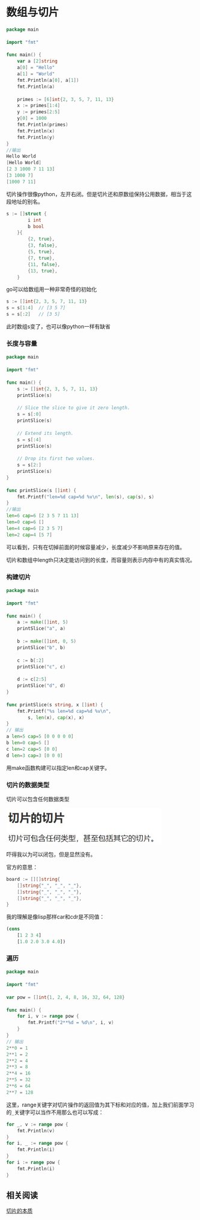# 数组与切片

~~~go
package main

import "fmt"

func main() {
	var a [2]string
	a[0] = "Hello"
	a[1] = "World"
	fmt.Println(a[0], a[1])
	fmt.Println(a)

	primes := [6]int{2, 3, 5, 7, 11, 13}
	x := primes[1:4]
	y := primes[2:5]
	y[0] = 1000
	fmt.Println(primes)
	fmt.Println(x)
	fmt.Println(y)
}
//输出
Hello World
[Hello World]
[2 3 1000 7 11 13]
[3 1000 7]
[1000 7 11]
~~~

切片操作很像python，左开右闭。但是切片还和原数组保持公用数据，相当于这段地址的别名。

~~~go
s := []struct {
		i int
		b bool
	}{
		{2, true},
		{3, false},
		{5, true},
		{7, true},
		{11, false},
		{13, true},
	}
~~~

go可以给数组用一种非常奇怪的初始化

~~~go
s := []int{2, 3, 5, 7, 11, 13}
s = s[1:4]  // [3 5 7]
s = s[:2]   // [3 5]
~~~

此时数组s变了，也可以像python一样有缺省

### 长度与容量

~~~go
package main

import "fmt"

func main() {
	s := []int{2, 3, 5, 7, 11, 13}
	printSlice(s)

	// Slice the slice to give it zero length.
	s = s[:0]
	printSlice(s)

	// Extend its length.
	s = s[:4]
	printSlice(s)

	// Drop its first two values.
	s = s[2:]
	printSlice(s)
}

func printSlice(s []int) {
	fmt.Printf("len=%d cap=%d %v\n", len(s), cap(s), s)
}
//输出
len=6 cap=6 [2 3 5 7 11 13]
len=0 cap=6 []
len=4 cap=6 [2 3 5 7]
len=2 cap=4 [5 7]
~~~

可以看到，只有在切掉前面的时候容量减少，长度减少不影响原来存在的值。

切片和数组中length只决定能访问到的长度，而容量则表示内存中有的真实情况。

### 构建切片

~~~go
package main

import "fmt"

func main() {
	a := make([]int, 5)
	printSlice("a", a)

	b := make([]int, 0, 5)
	printSlice("b", b)

	c := b[:2]
	printSlice("c", c)

	d := c[2:5]
	printSlice("d", d)
}

func printSlice(s string, x []int) {
	fmt.Printf("%s len=%d cap=%d %v\n",
		s, len(x), cap(x), x)
}
// 输出
a len=5 cap=5 [0 0 0 0 0]
b len=0 cap=5 []
c len=2 cap=5 [0 0]
d len=3 cap=3 [0 0 0]
~~~

用make函数构建可以指定len和cap关键字。

### 切片的数据类型

切片可以包含任何数据类型

![pic](./../img/slice%20of%20slice.jpg)

吓得我以为可以闭包，但是显然没有。

官方的意思：

~~~go
board := [][]string{
	[]string{"_", "_", "_"},
	[]string{"_", "_", "_"},
	[]string{"_", "_", "_"},
}
~~~

我的理解是像lisp那样car和cdr是不同值：

~~~lisp
(cons
	[1 2 3 4]
	[1.0 2.0 3.0 4.0])
~~~

### 遍历

~~~go
package main

import "fmt"

var pow = []int{1, 2, 4, 8, 16, 32, 64, 128}

func main() {
	for i, v := range pow {
		fmt.Printf("2**%d = %d\n", i, v)
	}
}
// 输出
2**0 = 1
2**1 = 2
2**2 = 4
2**3 = 8
2**4 = 16
2**5 = 32
2**6 = 64
2**7 = 128
~~~

这里，range关键字对切片操作的返回值为其下标和对应的值，加上我们前面学习的`_`关键字可以当作不用那么也可以写成：

~~~go
for _, v := range pow {
	fmt.Println(v)
}
for i, _ := range pow {
	fmt.Println(i)
}
for i := range pow {
	fmt.Println(i)
}
~~~

## 相关阅读

[切片的本质](https://blog.go-zh.org/go-slices-usage-and-internals)
